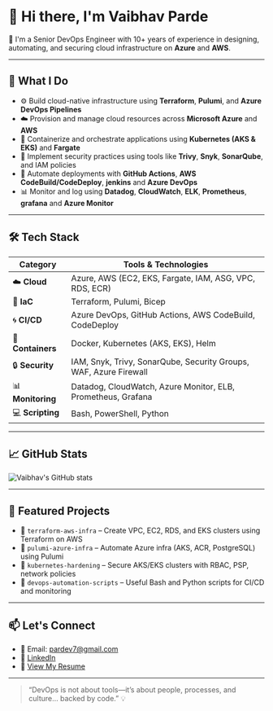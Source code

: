 # 👋 Hi there, I'm Vaibhav Parde

🎯 I'm a Senior DevOps Engineer with 10+ years of experience in designing, automating, and securing cloud infrastructure on **Azure** and **AWS**.

---

## 💼 What I Do

- ⚙️ Build cloud-native infrastructure using **Terraform**, **Pulumi**, and **Azure DevOps Pipelines**
- ☁️ Provision and manage cloud resources across **Microsoft Azure** and **AWS**
- 🐳 Containerize and orchestrate applications using **Kubernetes (AKS & EKS)** and **Fargate**
- 🔐 Implement security practices using tools like **Trivy**, **Snyk**, **SonarQube**, and IAM policies
- 🚀 Automate deployments with **GitHub Actions**, **AWS CodeBuild/CodeDeploy**, **jenkins** and **Azure DevOps**
- 📊 Monitor and log using **Datadog**, **CloudWatch**, **ELK**, **Prometheus**, **grafana** and **Azure Monitor**

---

## 🛠️ Tech Stack

| Category        | Tools & Technologies |
|----------------|----------------------|
| ☁️ **Cloud**        | Azure, AWS (EC2, EKS, Fargate, IAM, ASG, VPC, RDS, ECR) |
| 🔧 **IaC**           | Terraform, Pulumi, Bicep |
| 🌀 **CI/CD**         | Azure DevOps, GitHub Actions, AWS CodeBuild, CodeDeploy |
| 🐳 **Containers**    | Docker, Kubernetes (AKS, EKS), Helm |
| 🔒 **Security**      | IAM, Snyk, Trivy, SonarQube, Security Groups, WAF, Azure Firewall |
| 📊 **Monitoring**    | Datadog, CloudWatch, Azure Monitor, ELB, Prometheus, Grafana |
| 💻 **Scripting**     | Bash, PowerShell, Python |

---

## 📈 GitHub Stats

![Vaibhav's GitHub stats](https://github-readme-stats.vercel.app/api?username=pardev7&show_icons=true&theme=tokyonight)

---

## 🚀 Featured Projects

- 🔹 `terraform-aws-infra` – Create VPC, EC2, RDS, and EKS clusters using Terraform on AWS  
- 🔹 `pulumi-azure-infra` – Automate Azure infra (AKS, ACR, PostgreSQL) using Pulumi  
- 🔹 `kubernetes-hardening` – Secure AKS/EKS clusters with RBAC, PSP, network policies  
- 🔹 `devops-automation-scripts` – Useful Bash and Python scripts for CI/CD and monitoring  

---

## 📫 Let's Connect

- 📧 Email: pardev7@gmail.com
- 💼 [LinkedIn](https://www.linkedin.com/in/vaibhav-parde-5466b7198/)
- 📄 [View My Resume](https://github.com/vaibhavparde/pardev7/blob/main/Vaibhav_P_Senior_DevOps.pdf)

---

> “DevOps is not about tools—it’s about people, processes, and culture… backed by code.” 💡
